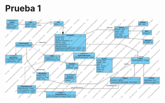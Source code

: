 # Prueba 1
![Diagrama de Clases](https://github.com/Dan-San837/Prueba-1/blob/367905e74a523449842bbc4e989e628f48d78668/Parqueadero.jpg)
